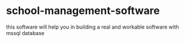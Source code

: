 # school-management-software
this software will help you in building 
a real and workable software with mssql database
